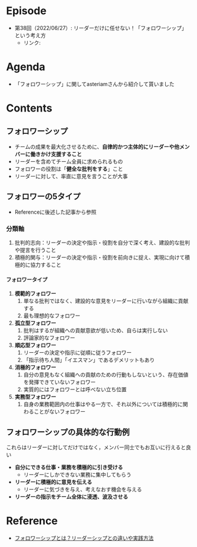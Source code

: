 # Episode
- 第38回（2022/06/27）: リーダーだけに任せない！「フォロワーシップ」という考え方
    - リンク:

# Agenda
- 「フォロワーシップ」に関してasteriamさんから紹介して貰いました

# Contents
## フォロワーシップ
- チームの成果を最大化させるために、**自律的かつ主体的にリーダーや他メンバーに働きかけ支援すること**
- リーダーを含めてチーム全員に求められるもの
- フォロワーの役割は「**健全な批判をする**」こと
- リーダーに対して、率直に意見を言うことが大事

## フォロワーの5タイプ
- Referenceに後述した記事から参照

### 分類軸
1. 批判的志向：リーダーの決定や指示・役割を自分で深く考え、建設的な批判や提言を行うこと
2. 積極的関与：リーダーの決定や指示・役割を前向きに捉え、実現に向けて積極的に協力すること

#### フォロワータイプ
1. **模範的フォロワー**
   1. 単なる批判ではなく、建設的な意見をリーダーに行いながら組織に貢献する
   2. 最も理想的なフォロワー
2. **孤立型フォロワー**
   1. 批判はするが組織への貢献意欲が低いため、自らは実行しない
   2. 評論家的なフォロワー
3. **順応型フォロワー**
   1. リーダーの決定や指示に従順に従うフォロワー
   2. 「指示待ち人間」「イエスマン」であるデメリットもあり
4. **消極的フォロワー**
   1. 自分の意見もなく組織への貢献のための行動もしないという、存在価値を発揮できていないフォロワー
   2. 実質的にはフォロワーとは呼べない立ち位置
5. **実務型フォロワー**
   1. 自身の業務範囲内の仕事はやる一方で、それ以外については積極的に関わることがないフォロワー

## フォロワーシップの具体的な行動例
これらはリーダーに対してだけではなく，メンバー同士でもお互いに行えると良い
- **自分にできる仕事・業務を積極的に引き受ける**
    - リーダーにしかできない業務に集中してもらう
- **リーダーに積極的に意見を伝える**
    - リーダーに気づきを与え、考えなおす機会を与える
- **リーダーの指示をチーム全体に浸透、波及させる**

# Reference
- [フォロワーシップとは？リーダーシップとの違いや実践方法](https://mba.globis.ac.jp/careernote/1239.html)